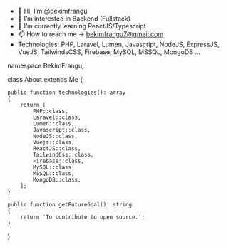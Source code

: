 - 👋 Hi, I’m @bekimfrangu
- 👀 I’m interested in Backend (Fullstack)
- 🌱 I’m currently learning ReactJS/Typescript
- 📫 How to reach me -> bekimfrangu7@gmail.com
- Technologies:
    PHP, Laravel, Lumen, Javascript, NodeJS, ExpressJS, VueJS, TailwindsCSS, Firebase, MySQL, MSSQL, MongoDB ...
    <?php

namespace BekimFrangu;

class About extends Me
{

    public function technologies(): array
    {
        return [
            PHP::class,
            Laravel::class,
            Lumen::class,
            Javascript::class,
            NodeJS::class,
            Vuejs::class,
            ReactJS::class,
            TailwindCss::class,
            Firebase::class,
            MySQL::class,
            MSSQL::class,
            MongoDB::class,
        ];
    }

    public function getFutureGoal(): string
    {
        return 'To contribute to open source.';
    }
}
<!---
bekimfrangu/bekimfrangu is a ✨ special ✨ repository because its `README.md` (this file) appears on your GitHub profile.
You can click the Preview link to take a look at your changes.
--->
